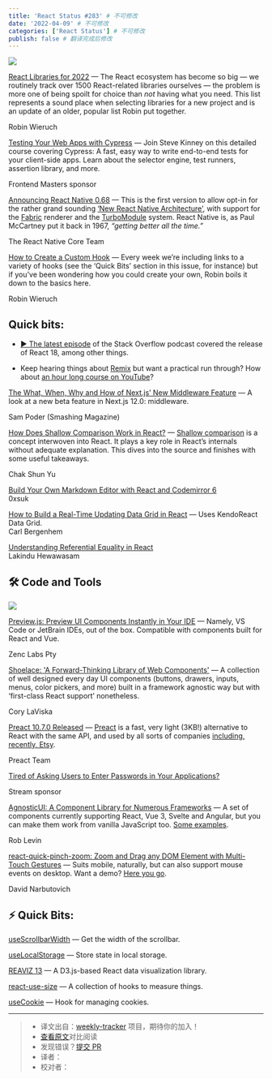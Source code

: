 ```yaml
---
title: 'React Status #283' # 不可修改
date: '2022-04-09' # 不可修改
categories: ['React Status'] # 不可修改
publish: false # 翻译完成后修改
---
```


[![](https://res.cloudinary.com/cpress/image/upload/w_1280,e_sharpen:60/fyqbbbil0al2majbxeww.jpg)](https://react.statuscode.com/link/121934/web)

<!--以上是预览信息，图片一张或限制百字左右，前者优先，全文请使用二级及以下标题-->
<!-- more -->

[React Libraries for 2022](https://react.statuscode.com/link/121934/web "www.robinwieruch.de") — The React ecosystem has become so big — we routinely track over 1500 React-related libraries ourselves — the problem is more one of being spoilt for choice than _not_ having what you need. This list represents a sound place when selecting libraries for a new project and is an update of an older, popular list Robin put together.

Robin Wieruch

[Testing Your Web Apps with Cypress](https://react.statuscode.com/link/121935/web "frontendmasters.com") — Join Steve Kinney on this detailed course covering Cypress: A fast, easy way to write end-to-end tests for your client-side apps. Learn about the selector engine, test runners, assertion library, and more.

Frontend Masters sponsor

[Announcing React Native 0.68](https://react.statuscode.com/link/121936/web "reactnative.dev") — This is the first version to allow opt-in for the rather grand sounding [‘New React Native Architecture’](https://react.statuscode.com/link/121937/web), with support for the [Fabric](https://react.statuscode.com/link/121938/web) renderer and the [TurboModule](https://react.statuscode.com/link/121939/web) system. React Native is, as Paul McCartney put it back in 1967, _“getting better all the time.”_

The React Native Core Team

[How to Create a Custom Hook](https://react.statuscode.com/link/121940/web "www.robinwieruch.de") — Every week we’re including links to a variety of hooks (see the ‘Quick Bits’ section in this issue, for instance) but if you’ve been wondering how you could create your own, Robin boils it down to the basics here.

Robin Wieruch

## **Quick bits:**

*   [▶️ The latest episode](https://react.statuscode.com/link/121941/web) of the Stack Overflow podcast covered the release of React 18, among other things.
    
*   Keep hearing things about [Remix](https://react.statuscode.com/link/121942/web) but want a practical run through? How about [an hour long course on YouTube](https://react.statuscode.com/link/121943/web)?
    
[The What, When, Why and How of Next.js’ New Middleware Feature](https://react.statuscode.com/link/121948/web "www.smashingmagazine.com") — A look at a new beta feature in Next.js 12.0: middleware.

Sam Poder (Smashing Magazine)

[How Does Shallow Comparison Work in React?](https://react.statuscode.com/link/121949/web "www.chakshunyu.com") — [Shallow comparison](https://react.statuscode.com/link/121950/web) is a concept interwoven into React. It plays a key role in React’s internals without adequate explanation. This dives into the source and finishes with some useful takeaways.

Chak Shun Yu

[Build Your Own Markdown Editor with React and Codemirror 6](https://react.statuscode.com/link/121951/web)  
0xsuk

[How to Build a Real-Time Updating Data Grid in React](https://react.statuscode.com/link/121952/web) — Uses KendoReact Data Grid.  
Carl Bergenhem

[Understanding Referential Equality in React](https://react.statuscode.com/link/121953/web)  
Lakindu Hewawasam

## 🛠 Code and Tools

[![](https://res.cloudinary.com/cpress/image/upload/w_1280,e_sharpen:60/mwmu3126p368ospiiv6s.jpg)](https://react.statuscode.com/link/121954/web)

[Preview.js: Preview UI Components Instantly in Your IDE](https://react.statuscode.com/link/121954/web "previewjs.com") — Namely, VS Code or JetBrain IDEs, out of the box. Compatible with components built for React and Vue.

Zenc Labs Pty

[Shoelace: 'A Forward-Thinking Library of Web Components'](https://react.statuscode.com/link/121955/web "shoelace.style") — A collection of well designed every day UI components (buttons, drawers, inputs, menus, color pickers, and more) built in a framework agnostic way but with ‘first-class React support’ nonetheless.

Cory LaViska

[Preact 10.7.0 Released](https://react.statuscode.com/link/121956/web "github.com") — [Preact](https://react.statuscode.com/link/121957/web) is a fast, very light (3KB!) alternative to React with the same API, and used by all sorts of companies [including, recently, Etsy](https://react.statuscode.com/link/121958/web).

Preact Team

[Tired of Asking Users to Enter Passwords in Your Applications?](https://react.statuscode.com/link/121959/web "getstream.io")

Stream sponsor

[AgnosticUI: A Component Library for Numerous Frameworks](https://react.statuscode.com/link/121960/web "www.agnosticui.com") — A set of components currently supporting React, Vue 3, Svelte and Angular, but you can make them work from vanilla JavaScript too. [Some examples](https://react.statuscode.com/link/121961/web).

Rob Levin

[react-quick-pinch-zoom: Zoom and Drag any DOM Element with Multi-Touch Gestures](https://react.statuscode.com/link/121962/web "github.com") — Suits mobile, naturally, but can also support mouse events on desktop. Want a demo? [Here you go](https://react.statuscode.com/link/121963/web).

David Narbutovich

## ⚡️ Quick Bits:

[useScrollbarWidth](https://react.statuscode.com/link/121964/web) — Get the width of the scrollbar.

[useLocalStorage](https://react.statuscode.com/link/121965/web) — Store state in local storage.

[REAVIZ 13](https://react.statuscode.com/link/121966/web) — A D3.js-based React data visualization library.

[react-use-size](https://react.statuscode.com/link/121967/web) — A collection of hooks to measure things.

[useCookie](https://react.statuscode.com/link/121968/web) — Hook for managing cookies.

---
> * 译文出自：[weekly-tracker](https://github.com/FEDarling/weekly-tracker) 项目，期待你的加入！
> * [查看原文](https://react.statuscode.com/issues/283)对比阅读
> * 发现错误？[提交 PR](https://github.com/FEDarling/weekly-tracker/blob/main/weeklys/react_status/283)
> * 译者：
> * 校对者：
